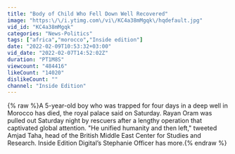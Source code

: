 ```yaml
---
title: "Body of Child Who Fell Down Well Recovered"
image: "https:\/\/i.ytimg.com\/vi\/KC4a38mMgqk\/hqdefault.jpg"
vid_id: "KC4a38mMgqk"
categories: "News-Politics"
tags: ["africa","morocco","Inside edition"]
date: "2022-02-09T10:53:32+03:00"
vid_date: "2022-02-07T14:52:02Z"
duration: "PT1M8S"
viewcount: "484416"
likeCount: "14020"
dislikeCount: ""
channel: "Inside Edition"
---
```

{% raw %}A 5-year-old boy who was trapped for four days in a deep well in Morocco has died, the royal palace said on Saturday. Rayan Oram was pulled out Saturday night by rescuers after a lengthy operation that captivated global attention. &quot;He unified humanity and then left,&quot; tweeted Amjad Taha, head of the British Middle East Center for Studies and Research. Inside Edition Digital’s Stephanie Officer has more.{% endraw %}
